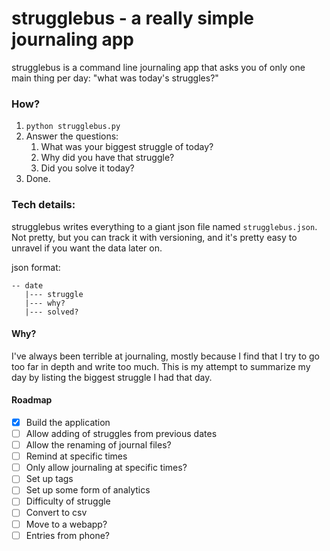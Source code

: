 # strugglebus - a really simple journaling app
strugglebus is a command line journaling app that asks you of only one main thing per day: "what was today's struggles?" 

### How?
1. `python strugglebus.py`
2. Answer the questions:
    1. What was your biggest struggle of today?
    2. Why did you have that struggle?
    3. Did you solve it today?
3. Done.

### Tech details: 
strugglebus writes everything to a giant json file named `strugglebus.json`. Not pretty, but you can track it with versioning, and it's pretty easy to unravel if you want the data later on. 

json format:
    
    -- date
       |--- struggle
       |--- why?
       |--- solved?

#### Why?
I've always been terrible at journaling, mostly because I find that I try to go too far in depth and write too much. This is my attempt to summarize my day by listing the biggest struggle I had that day. 

#### Roadmap
- [x] Build the application
- [ ] Allow adding of struggles from previous dates
- [ ] Allow the renaming of journal files?
- [ ] Remind at specific times 
- [ ] Only allow journaling at specific times? 
- [ ] Set up tags
- [ ] Set up some form of analytics
- [ ] Difficulty of struggle
- [ ] Convert to csv
- [ ] Move to a webapp? 
- [ ] Entries from phone?